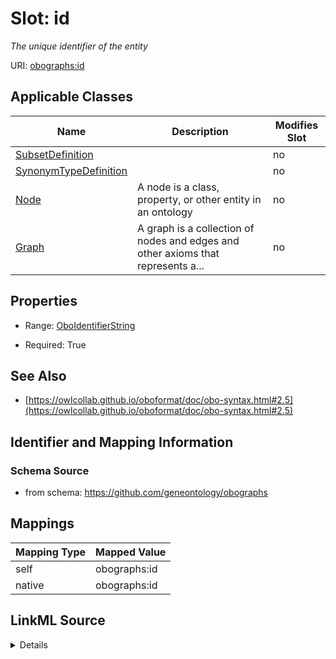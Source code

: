 

# Slot: id


_The unique identifier of the entity_





URI: [obographs:id](https://github.com/geneontology/obographs/id)



<!-- no inheritance hierarchy -->





## Applicable Classes

| Name | Description | Modifies Slot |
| --- | --- | --- |
| [SubsetDefinition](SubsetDefinition.md) |  |  no  |
| [SynonymTypeDefinition](SynonymTypeDefinition.md) |  |  no  |
| [Node](Node.md) | A node is a class, property, or other entity in an ontology |  no  |
| [Graph](Graph.md) | A graph is a collection of nodes and edges and other axioms that represents a... |  no  |







## Properties

* Range: [OboIdentifierString](OboIdentifierString.md)

* Required: True





## See Also

* [https://owlcollab.github.io/oboformat/doc/obo-syntax.html#2.5](https://owlcollab.github.io/oboformat/doc/obo-syntax.html#2.5)

## Identifier and Mapping Information







### Schema Source


* from schema: https://github.com/geneontology/obographs




## Mappings

| Mapping Type | Mapped Value |
| ---  | ---  |
| self | obographs:id |
| native | obographs:id |




## LinkML Source

<details>
```yaml
name: id
description: The unique identifier of the entity
from_schema: https://github.com/geneontology/obographs
see_also:
- https://owlcollab.github.io/oboformat/doc/obo-syntax.html#2.5
rank: 1000
identifier: true
alias: id
domain_of:
- Graph
- Node
- SubsetDefinition
- SynonymTypeDefinition
range: OboIdentifierString
required: true

```
</details>